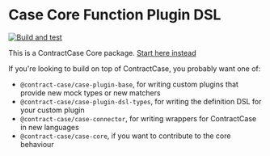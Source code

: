 # Case Core Function Plugin DSL

[![Build and test](https://github.com/case-contract-testing/contract-case/actions/workflows/build-and-test.yml/badge.svg?branch=main)](https://github.com/case-contract-testing/contract-case/actions/workflows/build-and-test.yml)

This is a ContractCase Core package. [Start here instead](https://case.contract-testing.io/docs/intro)

If you're looking to build on top of ContractCase, you probably want one of:

- `@contract-case/case-plugin-base`, for writing custom plugins that provide new mock types or new matchers
- `@contract-case/case-plugin-dsl-types`, for writing the definition DSL for your custom plugin
- `@contract-case/case-connector`, for writing wrappers for ContractCase in new languages
- `@contract-case/case-core`, if you want to contribute to the core behaviour
